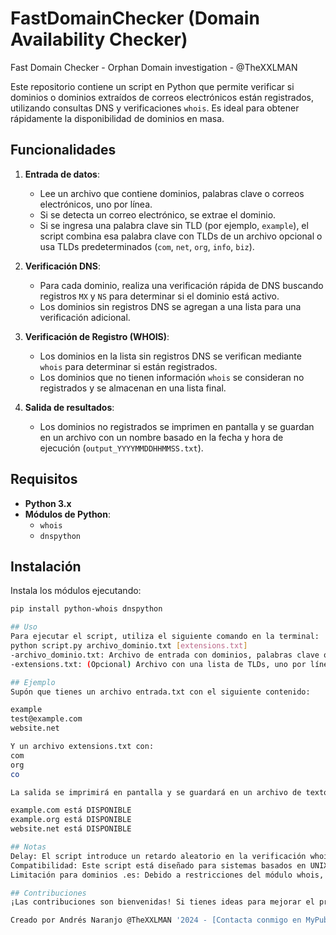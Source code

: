 # FastDomainChecker (Domain Availability Checker)
Fast Domain Checker - Orphan Domain investigation - @TheXXLMAN

Este repositorio contiene un script en Python que permite verificar si dominios o dominios extraídos de correos electrónicos están registrados, utilizando consultas DNS y verificaciones `whois`. Es ideal para obtener rápidamente la disponibilidad de dominios en masa.

## Funcionalidades

1. **Entrada de datos**:
   - Lee un archivo que contiene dominios, palabras clave o correos electrónicos, uno por línea.
   - Si se detecta un correo electrónico, se extrae el dominio.
   - Si se ingresa una palabra clave sin TLD (por ejemplo, `example`), el script combina esa palabra clave con TLDs de un archivo opcional o usa TLDs predeterminados (`com`, `net`, `org`, `info`, `biz`).

2. **Verificación DNS**:
   - Para cada dominio, realiza una verificación rápida de DNS buscando registros `MX` y `NS` para determinar si el dominio está activo.
   - Los dominios sin registros DNS se agregan a una lista para una verificación adicional.

3. **Verificación de Registro (WHOIS)**:
   - Los dominios en la lista sin registros DNS se verifican mediante `whois` para determinar si están registrados.
   - Los dominios que no tienen información `whois` se consideran no registrados y se almacenan en una lista final.

4. **Salida de resultados**:
   - Los dominios no registrados se imprimen en pantalla y se guardan en un archivo con un nombre basado en la fecha y hora de ejecución (`output_YYYYMMDDHHMMSS.txt`).

## Requisitos

- **Python 3.x**
- **Módulos de Python**:
  - `whois`
  - `dnspython`

## Instalación

Instala los módulos ejecutando:
```bash
pip install python-whois dnspython

## Uso
Para ejecutar el script, utiliza el siguiente comando en la terminal:
python script.py archivo_dominio.txt [extensions.txt]
-archivo_dominio.txt: Archivo de entrada con dominios, palabras clave o correos electrónicos, uno por línea.
-extensions.txt: (Opcional) Archivo con una lista de TLDs, uno por línea. Si no se proporciona, se usarán TLDs predeterminados (com, net, org, info, biz).

## Ejemplo
Supón que tienes un archivo entrada.txt con el siguiente contenido:

example
test@example.com
website.net

Y un archivo extensions.txt con:
com
org
co

La salida se imprimirá en pantalla y se guardará en un archivo de texto llamado output_YYYYMMDDHHMMSS.txt, donde YYYYMMDDHHMMSS representa la fecha y hora de ejecución del script. El archivo de salida incluirá únicamente los dominios no registrados, en el siguiente formato:

example.com está DISPONIBLE
example.org está DISPONIBLE
website.net está DISPONIBLE

## Notas
Delay: El script introduce un retardo aleatorio en la verificación whois para evitar sobrecargar los servidores y cumplir con las políticas de uso de whois.
Compatibilidad: Este script está diseñado para sistemas basados en UNIX/Linux. Si deseas ejecutarlo en Windows, pueden ser necesarios ajustes adicionales.
Limitación para dominios .es: Debido a restricciones del módulo whois, este script puede no funcionar de manera confiable para dominios .es.

## Contribuciones
¡Las contribuciones son bienvenidas! Si tienes ideas para mejorar el proyecto, no dudes en abrir un issue o enviar un pull request.

Creado por Andrés Naranjo @TheXXLMAN '2024 - [Contacta conmigo en MyPublicInbox](https://mypublicinbox.com/thexxlman)
